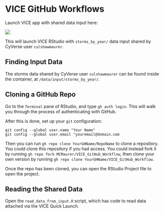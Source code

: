 # VICE GitHub Workflows

Launch VICE app with shared data input here:

<a href="https://de.cyverse.org/apps/de/48b6e7ae-8b64-11ec-92dc-008cfa5ae621/launch?saved-launch-id=09d152f8-fc93-4620-affe-6c301fa0b204" target="_blank"><img src="https://de.cyverse.org/Powered-By-CyVerse-blue.svg"></a>

This will launch VICE RStudio with `storms_by_year/` data input shared by CyVerse user `culshawmaurer`.

## Finding Input Data

The storms data shared by CyVerse user `culshawmaurer` can be found inside the container, at `/data/input/storms_by_year/`.

## Cloning a GitHub Repo

Go to the `Terminal` pane of RStudio, and type `gh auth login`. This will walk you through the process of authenticating with GitHub.

After this is done, set up your `git` configuration:

```
git config --global user.name "Your Name"
git config --global user.email "youremail@domain.com
```

Then you can run `gh repo clone YourGHName/RepoName` to clone a repository. You could clone this repository if you had access. You could instead fork it by running `gh repo fork MCMaurer/VICE_GitHub_Workflow`, then clone your own version by running `gh repo clone YourGHName/VICE_GitHub_Workflow`.

Once the repo has been cloned, you can open the RStudio Project file to open the project.

## Reading the Shared Data

Open the `read_data_from_input.R` script, which has code to read data attached via the VICE Quick Launch.
